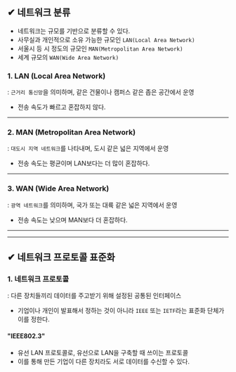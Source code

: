 ## ✔ 네트워크 분류
- 네트워크는 규모를 기반으로 분류할 수 있다.
- 사무실과 개인적으로 소유 가능한 규모인 `LAN(Local Area Network)`
- 서울시 등 시 정도의 규모인 `MAN(Metropolitan Area Network)`
- 세계 규모의 `WAN(Wide Area Network)`

### 1. LAN (Local Area Network)
: `근거리 통신망`을 의미하며, 같은 건물이나 캠퍼스 같은 좁은 공간에서 운영
- 전송 속도가 빠르고 혼잡하지 않다.

- - -
### 2. MAN (Metropolitan Area Network)
: `대도시 지역 네트워크`를 나타내며, 도시 같은 넓은 지역에서 운영
- 전송 속도는 평균이며 LAN보다는 더 많이 혼잡하다.

- - -
### 3. WAN (Wide Area Network)
: `광역 네트워크`를 의미하며, 국가 또는 대륙 같은 넓은 지역에서 운영
- 전송 속도는 낮으며 MAN보다 더 혼잡하다.

- - -
- - -
## ✔ 네트워크 프로토콜 표준화
### 1. 네트워크 프로토콜
: 다른 장치들끼리 데이터를 주고받기 위해 설정된 공통된 인터페이스
- 기업이나 개인이 발표해서 정하는 것이 아니라 `IEEE` 또는 `IETF`라는 표준화 단체가 이를 정한다.

#### "IEEE802.3"
- 유선 LAN 프로토콜로, 유선으로 LAN을 구축할 때 쓰이는 프로토콜
- 이를 통해 만든 기업이 다른 장치라도 서로 데이터를 수신할 수 있다.

